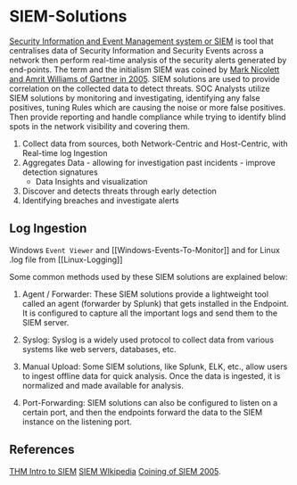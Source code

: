# SIEM-Solutions 

[Security Information and Event Management system or SIEM](https://en.wikipedia.org/wiki/Security_information_and_event_management) is tool that centralises data of Security Information and Security Events across a network then perform real-time analysis of the security alerts generated by end-points. The term and the initialism SIEM was coined by [Mark Nicolett and Amrit Williams of Gartner in 2005](https://www.gartner.com/doc/480703/improve-it-security-vulnerability-management). SIEM solutions are used to provide correlation on the collected data to detect threats. SOC Analysts utilize SIEM solutions by monitoring and investigating, identifying any false positives, tuning Rules which are causing the noise or more false positives. Then provide reporting and handle compliance while trying to identify blind spots in the network visibility and covering them.

1. Collect data from sources, both Network-Centric and Host-Centric, with Real-time log Ingestion
2. Aggregates Data - allowing for investigation past incidents - improve detection signatures
	- Data Insights and visualization
1. Discover and detects threats through early detection 
2. Identifying breaches and investigate alerts

## Log Ingestion

Windows `Event Viewer` and [[Windows-Events-To-Monitor]] and for Linux .log file from [[Linux-Logging]]

Some common methods used by these SIEM solutions are explained below:  

1) Agent / Forwarder: These SIEM solutions provide a lightweight tool called an agent (forwarder by Splunk) that gets installed in the Endpoint. It is configured to capture all the important logs and send them to the SIEM server.  

2) Syslog: Syslog is a widely used protocol to collect data from various systems like web servers, databases, etc.

3) Manual Upload: Some SIEM solutions, like Splunk, ELK, etc., allow users to ingest offline data for quick analysis. Once the data is ingested, it is normalized and made available for analysis.

4) Port-Forwarding: SIEM solutions can also be configured to listen on a certain port, and then the endpoints forward the data to the SIEM instance on the listening port.


## References

[THM Intro to SIEM](https://tryhackme.com/room/introtosiem)
[SIEM WIkipedia](https://en.wikipedia.org/wiki/Security_information_and_event_management)
[Coining of SIEM 2005](https://www.gartner.com/doc/480703/improve-it-security-vulnerability-management).
